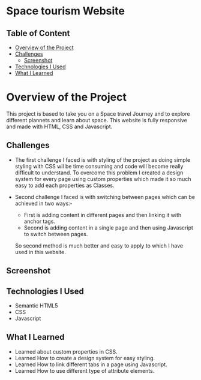 # Space tourism Website
 
## Table of Content

 * [Overview of the Project](#overview-of-the-project)
 * [Challenges](#challenges)
      * [Screenshot](#screenshot)
 * [Technologies I Used](#technologies-i-used)
 * [What I Learned](#what-i-learned)

# Overview of the Project
This project is based to take you on a Space travel Journey and to explore different plannets and learn about space. This website is fully responsive and made with HTML, CSS and Javascript.

## Challenges
* The first challenge I faced is with styling of the project as doing simple styling with CSS wil be time consuming and code will become really difficult to         understand. To overcome this problem I created a design system for every page using custom properties which made it so much easy to add each properties as Classes.
* Second challenge I faced is with switching between pages which can be achieved in two ways:-
  * First is adding content in different pages and then linking it with anchor tags.
  * Second is adding content in a single page and then using Javascript to switch between pages.
  
  So second method is much better and easy to apply to which I have used in this website.

## Screenshot


## Technologies I Used
* Semantic HTML5
* CSS
* Javascript

## What I Learned
* Learned about custom properties in CSS.
* Learned How to create a design system for easy styling.
* Learned How to link different tabs in a page using Javascript.
* Learned How to use different type of attribute elements.
